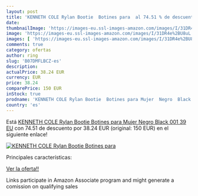 ```yaml
---
layout: post
title: 'KENNETH COLE Rylan Bootie  Botines para  al 74.51 % de descuento'
date: 
thumbnailImage: 'https://images-eu.ssl-images-amazon.com/images/I/31DR4e%2BU8uL._SL200_.jpg'
image: 'https://images-eu.ssl-images-amazon.com/images/I/31DR4e%2BU8uL._SL200_.jpg'
images: [ 'https://images-eu.ssl-images-amazon.com/images/I/31DR4e%2BU8uL._SL200_.jpg' ]
comments: true
category: ofertas
author: ring
slug: 'B07DMFLBCZ-es'
description:
actualPrice: 38.24 EUR
currency: EUR
price: 38.24
comparePrice: 150 EUR
inStock: true
prodname: 'KENNETH COLE Rylan Bootie  Botines para Mujer  Negro  Black 001   39 EU'
country: 'es'
---
```


Está [KENNETH COLE Rylan Bootie  Botines para Mujer  Negro  Black 001   39 EU](https://www.amazon.es/dp/B07DMFLBCZ/?tag=tolees-21) con 74.51 de descuento por 38.24 EUR (original: 150 EUR) en el siguiente enlace!

[![KENNETH COLE Rylan Bootie  Botines para ](https://images-eu.ssl-images-amazon.com/images/I/31DR4e%2BU8uL._SL200_.jpg)](https://www.amazon.es/dp/B07DMFLBCZ/?tag=tolees-21)

Principales características:


[Ver la oferta!!](https://www.amazon.es/dp/B07DMFLBCZ/?tag=tolees-21)

Links participate in Amazon Associate program and might generate a comission on qualifying sales


